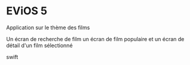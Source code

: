 # EViOS 5 
Application sur le thème des films

Un écran de recherche de film 
un écran de film populaire 
et un écran de détail d'un film sélectionné 

swift 
